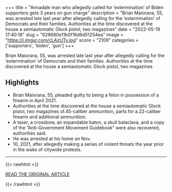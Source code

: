 +++
title = "Annadale man who allegedly called for ‘extermination’ of Biden supporters gets 3 years on gun charge"
description = "Brian Maiorana, 55, was arrested late last year after allegedly calling for the ‘extermination’ of Democrats and their families. Authorities at the time discovered at the house a semiautomatic Glock pistol, two magazines"
date = "2022-05-19 17:40:18"
slug = "628680e11b0f18d6d51254ea"
image = "https://i.imgur.com/cLAzUTv.jpg"
score = "2109"
categories = ['supporters', 'biden', 'gun']
+++

Brian Maiorana, 55, was arrested late last year after allegedly calling for the ‘extermination’ of Democrats and their families. Authorities at the time discovered at the house a semiautomatic Glock pistol, two magazines

## Highlights

- Brian Maiorana, 55, pleaded guilty to being a felon in possession of a firearm in April 2021.
- Authorities at the time discovered at the house a semiautomatic Glock pistol, two magazines of.45-caliber ammunition, parts for a.22-caliber firearm and additional ammunition.
- A taser, a crossbow, an expandable baton, a skull balaclava, and a copy of the “Anti-Government Movement Guidebook” were also recovered, authorities said.
- He was arrested at his home on Nov.
- 10, 2021, after allegedly making a series of violent threats the year prior in the wake of citywide protests.

---

{{< rawhtml >}}
  <p class="article-category">
    <a target="_blank" href="https://www.silive.com/crime-safety/2022/05/annadale-man-who-allegedly-called-for-extermination-of-biden-supporters-gets-3-years-on-gun-charge.html">READ THE ORIGINAL ARTICLE</a>
  </p>
{{< /rawhtml >}}
